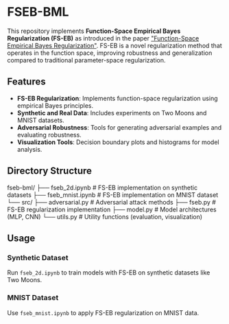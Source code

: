 # FSEB-BML

This repository implements **Function-Space Empirical Bayes Regularization (FS-EB)** as introduced in the paper ["Function-Space Empirical Bayes Regularization"](https://arxiv.org/pdf/2312.17162). FS-EB is a novel regularization method that operates in the function space, improving robustness and generalization compared to traditional parameter-space regularization.

## Features

- **FS-EB Regularization**: Implements function-space regularization using empirical Bayes principles.
- **Synthetic and Real Data**: Includes experiments on Two Moons and MNIST datasets.
- **Adversarial Robustness**: Tools for generating adversarial examples and evaluating robustness.
- **Visualization Tools**: Decision boundary plots and histograms for model analysis.

## Directory Structure

fseb-bml/
├── fseb_2d.ipynb # FS-EB implementation on synthetic datasets
├── fseb_mnist.ipynb # FS-EB implementation on MNIST dataset
└── src/
├── adversarial.py # Adversarial attack methods
├── fseb.py # FS-EB regularization implementation
├── model.py # Model architectures (MLP, CNN)
└── utils.py # Utility functions (evaluation, visualization)

## Usage

### Synthetic Dataset
Run `fseb_2d.ipynb` to train models with FS-EB on synthetic datasets like Two Moons.

### MNIST Dataset
Use `fseb_mnist.ipynb` to apply FS-EB regularization on MNIST data.
